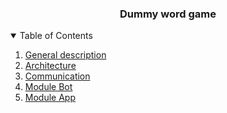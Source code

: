   <h3 align="center">Dummy word game</h3>
  
 
  <details open="open">
  <summary>Table of Contents</summary>
  <ol>
    <li>
    <a href="#about-the-project">General description</a></li>
    <li><a href="#architecture">Architecture</a></li>
     <li><a href="#communication">Communication</a></li>
    <li><a href="#moduleBot">Module Bot</a></li>
    <li><a href="#moduleApp">Module App</a></li>
    </ol>
</details>

